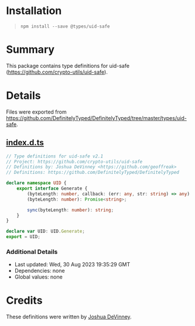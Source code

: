 # Installation
> `npm install --save @types/uid-safe`

# Summary
This package contains type definitions for uid-safe (https://github.com/crypto-utils/uid-safe).

# Details
Files were exported from https://github.com/DefinitelyTyped/DefinitelyTyped/tree/master/types/uid-safe.
## [index.d.ts](https://github.com/DefinitelyTyped/DefinitelyTyped/tree/master/types/uid-safe/index.d.ts)
````ts
// Type definitions for uid-safe v2.1
// Project: https://github.com/crypto-utils/uid-safe
// Definitions by: Joshua DeVinney <https://github.com/geoffreak>
// Definitions: https://github.com/DefinitelyTyped/DefinitelyTyped

declare namespace UID {
    export interface Generate {
        (byteLength: number, callback: (err: any, str: string) => any): void;
        (byteLength: number): Promise<string>;

        sync(byteLength: number): string;
    }
}

declare var UID: UID.Generate;
export = UID;

````

### Additional Details
 * Last updated: Wed, 30 Aug 2023 19:35:29 GMT
 * Dependencies: none
 * Global values: none

# Credits
These definitions were written by [Joshua DeVinney](https://github.com/geoffreak).
